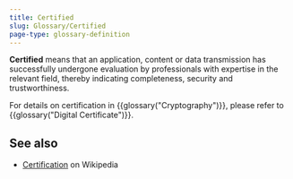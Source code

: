 ```yaml
---
title: Certified
slug: Glossary/Certified
page-type: glossary-definition
---
```


**Certified** means that an application, content or data transmission has successfully undergone evaluation by professionals with expertise in the relevant field, thereby indicating completeness, security and trustworthiness.

For details on certification in {{glossary("Cryptography")}}, please refer to {{glossary("Digital Certificate")}}.

## See also

- [Certification](<https://en.wikipedia.org/wiki/Professional_certification_(computer_technology)#Information_systems_security>) on Wikipedia

